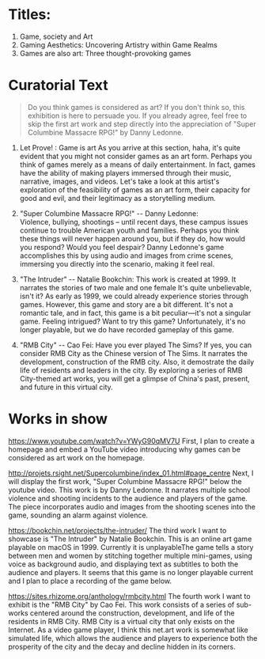 # Titles:
1. Game, society and Art
2. Gaming Aesthetics: Uncovering Artistry within Game Realms
3. Games are also art: Three thought-provoking games


# Curatorial Text 

> Do you think games is considered as art? If you don't think so, this exhibition is here to persuade you. If you already agree, feel free to skip the first art work and step directly into the appreciation of "Super Columbine Massacre RPG!" by Danny Ledonne.

1. Let Prove! : Game is art
As you arrive at this section, haha, it's quite evident that you might not consider games as an art form. Perhaps you think of games merely as a means of daily entertainment. In fact, games have the ability of making players immersed through their music, narrative, images, and videos. Let's take a look at this artist's exploration of the feasibility of games as an art form, their capacity for good and evil, and their legitimacy as a storytelling medium.

2. "Super Columbine Massacre RPG!" -- Danny Ledonne:    
Violence, bullying, shootings – until recent days, these campus issues continue to trouble American youth and families. Perhaps you think these things will never happen around you, but if they do, how would you respond? Would you feel despair? Danny Ledonne's game accomplishes this by using audio and images from crime scenes, immersing you directly into the scenario, making it feel real.

3. "The Intruder" -- Natalie Bookchin:
This work is created at 1999. It narrates the stories of two male and one female It's quite unbelievable, isn't it? As early as 1999, we could already experience stories through games. However, this game and story are a bit different. It's not a romantic tale, and in fact, this game is a bit peculiar—it's not a singular game. Feeling intrigued? Want to try this game? Unfortunately, it's no longer playable, but we do have recorded gameplay of this game.

4. "RMB City" -- Cao Fei:
Have you ever played The Sims? If yes, you can consider RMB City as the Chinese version of The Sims. It narrates the development, construction of the RMB city. Also, it demostrate the daily life of residents and leaders in the city.  By exploring a series of RMB City-themed art works, you will get a glimpse of China's past, present, and future in this virtual city.


# Works in show
https://www.youtube.com/watch?v=YWyG90qMV7U
First, I plan to create a homepage and embed a YouTube video introducing why games can be considered as art work on the homepage.

http://projets.rsight.net/Supercolumbine/index_01.html#page_centre
Next, I will display the first work, "Super Columbine Massacre RPG!" below the youtube video. This work is by Danny Ledonne. It narrates multiple school violence and shooting incidents to the audience and players of the game. The piece incorporates audio and images from the shooting scenes into the game, sounding an alarm against violence.

https://bookchin.net/projects/the-intruder/
The third work I want to showcase is "The Intruder" by Natalie Bookchin. This is an online art game playable on macOS in 1999. Currently it is unplayableThe game tells a story between men and women by stitching together multiple mini-games, using voice as background audio, and displaying text as subtitles to both the audience and players. It seems that this game is no longer playable current and I plan to place a recording of the game below.

https://sites.rhizome.org/anthology/rmbcity.html
The fourth work I want to exhibit is the "RMB City" by Cao Fei. This work consists of a series of sub-works centered around the construction, development, and life of the residents in RMB City. RMB City is a virtual city that only exists on the Internet. As a video game player, I think this net.art work is somewhat like simulated life, which allows the audience and players to experience both the prosperity of the city and the decay and decline hidden in its corners.


 